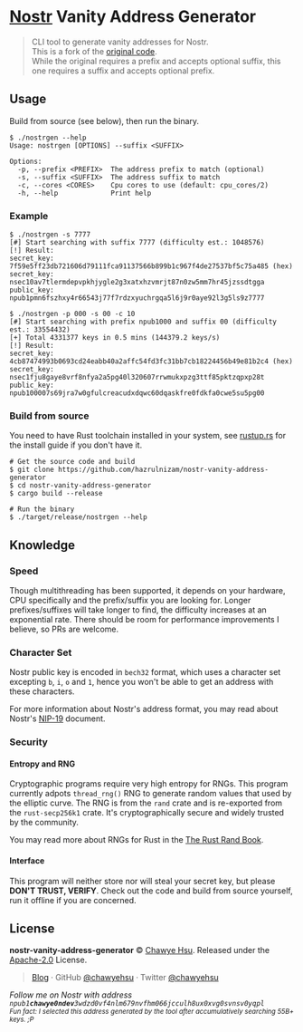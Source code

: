 # [Nostr] Vanity Address Generator

> CLI tool to generate vanity addresses for Nostr. \
> This is a fork of the [original code]. \
> While the original requires a prefix and accepts optional suffix, this one requires a suffix and accepts optional prefix.

## Usage

Build from source (see below), then run the binary.

```
$ ./nostrgen --help
Usage: nostrgen [OPTIONS] --suffix <SUFFIX>

Options:
  -p, --prefix <PREFIX>  The address prefix to match (optional)
  -s, --suffix <SUFFIX>  The address suffix to match
  -c, --cores <CORES>    Cpu cores to use (default: cpu_cores/2)
  -h, --help             Print help
```

### Example

```
$ ./nostrgen -s 7777
[#] Start searching with suffix 7777 (difficulty est.: 1048576)
[!] Result:
secret_key:  7f59e5ff23db721606d79111fca91137566b899b1c967f4de27537bf5c75a485 (hex)
secret_key:  nsec10av7tlermdepvpkhjygle2g3xatxhzvmrjt87n0zw5mm7hr45jzssdtgga
public_key:  npub1pmn6fszhxy4r66543j77f7rdzxyuchrgqa5l6j9r0aye92l3g5ls9z7777

$ ./nostrgen -p 000 -s 00 -c 10
[#] Start searching with prefix npub1000 and suffix 00 (difficulty est.: 33554432)
[+] Total 4331377 keys in 0.5 mins (144379.2 keys/s)
[!] Result:
secret_key:  4cb87474993b0693cd24eabb40a2affc54fd3fc31bb7cb18224456b49e81b2c4 (hex)
secret_key:  nsec1fju8gaye8vrf8nfya2a5pg40l320607rrwmukxpzg3ttf85pktzqpxp28t
public_key:  npub100007s69jra7w0gfulcreacudxdqwc60dqaskfre0fdkfa0cwe5su5pg00
```

### Build from source

You need to have Rust toolchain installed in your system, see [rustup.rs] for
the install guide if you don't have it.

```
# Get the source code and build
$ git clone https://github.com/hazrulnizam/nostr-vanity-address-generator
$ cd nostr-vanity-address-generator
$ cargo build --release

# Run the binary
$ ./target/release/nostrgen --help
```

## Knowledge

### Speed

Though multithreading has been supported, it depends on your hardware, CPU
specifically and the prefix/suffix you are looking for. Longer prefixes/suffixes
will take longer to find, the difficulty increases at an exponential rate. There
should be room for performance improvements I believe, so PRs are welcome.

### Character Set

Nostr public key is encoded in `bech32` format, which uses a character set excepting
`b`, `i`, `o` and `1`, hence you won't be able to get an address with these characters.

For more information about Nostr's address format, you may read about Nostr's [NIP-19]
document.

### Security

#### Entropy and RNG

Cryptographic programs require very high entropy for RNGs. This program currently
adpots `thread_rng()` RNG to generate random values that used by the elliptic curve.
The RNG is from the `rand` crate and is re-exported from the `rust-secp256k1`
crate. It's cryptographically secure and widely trusted by the community.

You may read more about RNGs for Rust in the [The Rust Rand Book].

#### Interface

This program will neither store nor will steal your secret key, but please
**DON'T TRUST, VERIFY**. Check out the code and build from source yourself, run
it offline if you are concerned.

## License

**nostr-vanity-address-generator** © [Chawye Hsu](https://github.com/chawyehsu). Released under the [Apache-2.0](LICENSE) License.  

> [Blog](https://chawyehsu.com) · GitHub [@chawyehsu](https://github.com/chawyehsu) · Twitter [@chawyehsu](https://twitter.com/chawyehsu)

<em>Follow me on Nostr with address <code>npub1<strong>chawye0ndev</strong>3wdzd0vf4nlm679nvfhm066jcculh8ux0xvg0svnsv0yqpl</code></em>  
<sub><em>Fun fact: I selected this address generated by the tool after accumulatively searching 55B+ keys. ;P</em></sub>

[Nostr]: https://github.com/nostr-protocol/nostr
[original code]: https://github.com/chawyehsu/nostr-vanity-address-generator
[rustup.rs]: https://rustup.rs
[NIP-19]: https://github.com/nostr-protocol/nips/blob/master/19.md
[The Rust Rand Book]: https://rust-random.github.io/book/guide-rngs.html
